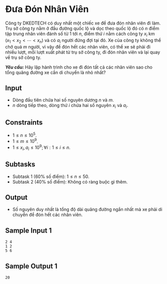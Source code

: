 # Đưa Đón Nhân Viên

Công ty DKEDTECH có duy nhất một chiếc xe để đưa đón nhân viên đi làm. Trụ sở công ty nằm ở đầu đường quốc lộ và dọc theo quốc lộ đó có $n$ điểm tập trung nhân viên đánh số từ $1$ tới $n,$ điểm thứ $i$ nằm cách công ty $x_i$ km $(x_1 < x_2 < \cdots < x_n)$ và có $a_i$ người đứng đợi tại đó. Xe của công ty không thể chở quá $m$ người, vì vậy để đón hết các nhân viên, có thể xe sẽ phải đi nhiều lượt, mỗi lượt xuất phát từ trụ sở công ty, đi đón nhân viên và lại quay về trụ sở công ty. 

***Yêu cầu:*** Hãy lập hành trình cho xe đi đón tất cả các nhân viên sao cho tổng quãng đường xe cần di chuyển là nhỏ nhất?

## Input

- Dòng đầu tiên chứa hai số nguyên dương $n$ và $m$.
- $n$ dòng tiếp theo, dòng thứ $i$ chứa hai số nguyên $x_i$ và $a_i$.

## Constraints

- $1 \le n \le 10^5$.
- $1 \le m \le 10^9$.
- $1 \le x_i, a_i \le 10^9; \forall i: 1 \le i \le n$.

## Subtasks

- Subtask $1$ ($60\%$ số điểm): $1 \le n \le 50$.
- Subtask $2$ ($40\%$ số điểm): Không có ràng buộc gì thêm.

## Output

- Số nguyên duy nhất là tổng độ dài quãng đường ngắn nhất mà xe phải di chuyển để đón hết các nhân viên.

## Sample Input 1

```
2 4
1 2
5 6
```

## Sample Output 1

```
20
```



